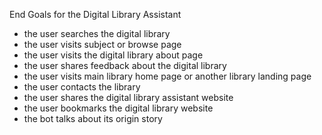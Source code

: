 End Goals for the Digital Library Assistant

* the user searches the digital library
* the user visits subject or browse page
* the user visits the digital library about page
* the user shares feedback about the digital library
* the user visits main library home page or another library landing page
* the user contacts the library
* the user shares the digital library assistant website
* the user bookmarks the digital library website
* the bot talks about its origin story

